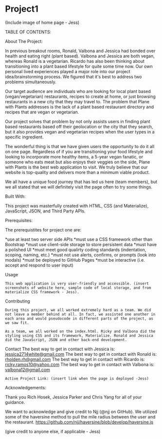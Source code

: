 # Project1

(Include image of home page - Jess)

TABLE OF CONTENTS:  

About The Project:


In previous breakout rooms, Ronald, Valbona and Jessica had bonded over health and eating right (plant based). Valbona and Jessica are both vegan, whereas Ronald is a vegetarian. Ricardo has also been thinking about transitioning into a plant based lifestyle for quite some time now. Our own personal lived experiences played a major role into our project idea/brainstorming process. We figured that it's best to address two problems simultaneously. 

Our target audience are individuals who are looking for local plant based (vegan/vegetarian) restaurants, recipes to create at home, or just browsing restaurants in a new city that they may travel to.  The problem that Plane with Plants addresses is the lack of a plant based restaurant directory and recipes that are vegan or vegetarian. 

Our project solves that problem by not only assists users in finding plant based restaurants based off their geolocation or the city that they search, but it also provides vegan and vegetarian recipes when the user types in a specific ingredient. 

The wonderful thing is that we have given users the opportunity to do it all on one page. Regardless of if you are transitioning your food lifestyle and looking to incorporate more healthy items, a 5-year vegan fanatic, or someone who eats meat but also enjoys their veggies on the side, Plane with Plants is the best web application to visit. We truly believe that our website is top-quality and delivers more than a minimum viable product.

We all have a unique food journey that has led us here (team members), but we all stated that we will definitely visit the page often to try some things. 


Built With:

This project was masterfully created with HTML, CSS (and Materialize), JavaScript, JSON, and Third Party APIs. 


Prerequisites:

The prerequistites for project one are: 

*use at least two server side APIs
*must use a CSS framework other than Bootstrap
*must use client-side storage to store persistent data 
*must have a polished UI
*must meet good qualirty coding standards (indentation, scoping, naming, etc.)
*must not use alerts, confirms, or prompts (look into modals)
*must be deployed to GitHub Pages
*must be interactive (i.e. accept and respond to user input)


Usage

    This web application is very user-friendly and accessible. (insert screenshots of website here, sample code of local storage, and from materialize CSS framework - Jess). 


Contributing

    During this project, we all worked extremely hard as a team. We did not leave a member behind at all. In fact, we assisted one another in each area and would pseudocode in different parts of the project, as we saw fit.
    
    As a team, we all worked on the index.html. Ricky and Valbona did the styling using CSS and its framework, Materialize. Ronald and Jessica did the JavaScript, JSON and other back-end development.  


Contact
    The best way to get in contact with Jessica is: jessica2714white@gmail.com
    The best way to get in contact with Ronald is: rholden.rh@gmail.com
    The best way to get in contact with Ricardo is: ricky.ramos10@yahoo.com
    The best way to get in contact with Valbona is: valbona12@gmail.com

    Active Project Link: (insert link when the page is deployed -Jess)

Acknowledgements:

Thank you Rich Hosek, Jessica Parker and Chris Yang for all of your guidance. 

We want to acknowledge and give credit to Njj (@njj on GitHub). We utilized some of the haversine method to pull the mile radius between the user and the restaurant. 
https://github.com/njj/haversine/blob/develop/haversine.js

(give credit to anyone else, if applicable - Jess)

